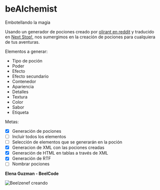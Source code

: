# beAlchemist
Embotellando la magia

Usando un generador de pociones creado por [olirant en reddit](https://www.reddit.com/r/DnDBehindTheScreen/comments/4btnkc/random_potions_table/) y traducido en [Next Stop!](https://putifruta.wordpress.com/2016/05/01/creando-pociones/), nos sumergimos en la creación de pociones para cualquiera de tus aventuras.

Elementos a generar:

* Tipo de poción
* Poder
* Efecto
* Efecto secundario
* Contenedor
* Apariencia
* Detalles
* Textura
* Color
* Sabor
* Etiqueta

Metas:

- [x] Generación de pociones
- [ ] Incluir todos los elementos
- [ ] Selección de elementos que se generarán en la poción
- [x] Generacion de XML con las pociones creadas 
- [x] Generación de HTML en tablas a través de XML
- [x] Generación de RTF
- [ ] Nombrar pociones

**Elena Guzman - BeelCode**

![Beelzenef creando](https://geekstorming.files.wordpress.com/2015/05/creando.png)
